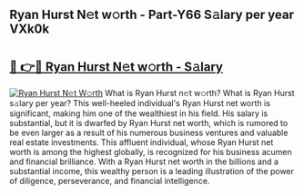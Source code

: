## Ryan Hurst N𝚎t w𝚘rth - Part-Y66 S𝚊lary per year VXk0k

# <h2><a href="http://gc04by.nevu.top/?p=Ryan+Hurst">🔗 👉🔴 Ryan Hurst N𝚎t w𝚘rth - S𝚊lary</a></h2>

[![Ryan Hurst N𝚎t W𝚘rth](https://i.imgur.com/Oavwk0R.jpeg)](http://gc04by.nevu.top/?p=Ryan+Hurst)
What is Ryan Hurst n𝚎t w𝚘rth? What is Ryan Hurst s𝚊lary per year?
This well-heeled individual's Ryan Hurst net worth is significant, making him one of the wealthiest in his field. His salary is substantial, but it is dwarfed by Ryan Hurst net worth, which is rumored to be even larger as a result of his numerous business ventures and valuable real estate investments. This affluent individual, whose Ryan Hurst net worth is among the highest globally, is recognized for his business acumen and financial brilliance. With a Ryan Hurst net worth in the billions and a substantial income, this wealthy person is a leading illustration of the power of diligence, perseverance, and financial intelligence.
